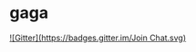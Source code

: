 # gaga
[![Gitter](https://badges.gitter.im/Join Chat.svg)](https://gitter.im/aseempatni/gaga?utm_source=badge&utm_medium=badge&utm_campaign=pr-badge&utm_content=badge)